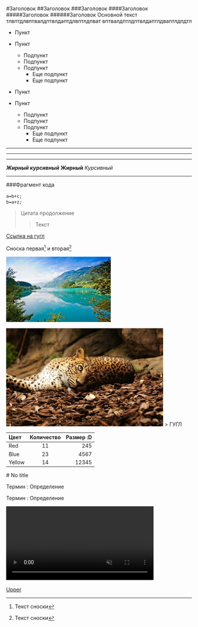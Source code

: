 #Заголовок
##Заголовок
###Заголовок
####Заголовок
#####Заголовок
######Заголовок
<a id="anchor"></a>
Основной текст тлвптдлвптвалдптвлдаптдлвптлдпват
вптвалдптлдптвлдаптлдваптлдпдтл

* Пункт
* Пункт
    * Подпункт
    * Подпункт
    * Подпункт
        * Еще подпункт
        * Еще подпункт

* Пункт
* Пункт
    * Подпункт
    * Подпункт
    * Подпункт
        * Еще подпункт
        * Еще подпункт

---
___
***
___Жирный курсивный___
__Жирный__
_Курсивный_

---

###Фрагмент кода

```
a=b+c;
b=a+z;
```
> Цитата
продолжение
>> Текст

[Ссылка на гугл](https://google.com)

Сноска первая[^1] и вторая[^2]

[^1]: Текст сноски
[^2]: Текст сноски

![ЛОГО](img/1.jpg)

[![ЛОГО](img/2.jpg)](https://google.com) > ГУГЛ

Цвет | Количество | Размер :D
:----|:----------:|-------:|
Red |11|245
Blue|23|4567
Yellow|14|12345

\# No title

Термин
: Определение

Термин
: Определение

<video src="1.mp4" width="400px" controls="controls" autoplay="autoplay" muted></video>

[Upper](#anchor)